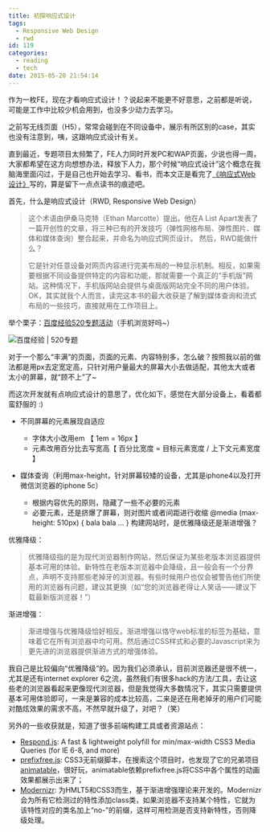 ```yaml
---
title: 初探响应式设计
tags:
  - Responsive Web Design
  - rwd
id: 119
categories:
  - reading
  - tech
date: 2015-05-20 21:54:14
---
```


作为一枚FE，现在才看响应式设计！？说起来不能更不好意思，之前都是听说，可能是工作中比较少机会用到，也没多少动力去学习。

之前写无线页面（H5），常常会碰到在不同设备中，展示有所区别的case，其实也没有注意到，咦，这跟响应式设计有关。

直到最近，专题项目太频繁了，FE人力同时开发PC和WAP页面，少说也得一周，大家都希望在这方向想想办法，释放下人力，那个时候“响应式设计”这个概念在我脑海里面闪过，于是自己也开始去学习、看书，而本文正是看完了[《响应式Web设计》](http://book.douban.com/subject/20390374/)写的，算是留下一点点读书的痕迹吧。
<!--more-->

首先，什么是响应式设计（RWD, Responsive Web Design）
> 这个术语由伊桑马克特（Ethan Marcotte）提出。他在A List Apart发表了一篇开创性的文章，将三种已有的开发技巧（弹性网格布局、弹性图片、媒体和媒体查询）整合起来，并命名为响应式网页设计。
然后，RWD能做什么？
>  
> 它是针对任意设备对网页内容进行完美布局的一种显示机制。相反，如果需要根据不同设备提供特定的内容和功能，那就需要一个真正的“手机版”网站。这种情况下，手机版网站会提供与桌面版网站完全不同的用户体验。
OK，其实就我个人而言，读完这本书的最大收获是了解到媒体查询和流式布局的一些技巧，直接就用在工作项目上。

举个栗子：[百度经验520专题活动](http://jingyan.baidu.com/z/2015-520/index.html)（手机浏览好吗~）

![百度经验 | 520专题](http://cdn.sinacloud.net/woodysblog/rwd/qrcode.png "百度经验 | 520专题")

对于一个那么“丰满”的页面，页面的元素、内容特别多，怎么破？按照我以前的做法都是用px去定宽定高，只针对用户量最大的屏幕大小去做适配，其他太大或者太小的屏幕，就“顾不上”了~

而这次开发就有点响应式设计的意思了，优化如下，感觉在大部分设备上，看着都蛮舒服的 :)

*   不同屏幕的元素展现自适应

    *   字体大小改用em 【 1em = 16px 】
    *   元素改用百分比去写宽高【 百分比宽度 = 目标元素宽度 / 上下文元素宽度 】

*   媒体查询（利用max-height，针对屏幕较矮的设备，尤其是iphone4以及打开微信浏览器的iphone 5c）

    *   根据内容优先的原则，隐藏了一些不必要的元素
    *   必要元素，还是挤爆了屏幕，则对图片或者间距进行收缩
@media (max-height: 510px) { bala bala ... }
构建网站时，是优雅降级还是渐进增强？

优雅降级：
> 优雅降级指的是为现代浏览器制作网站，然后保证为某些老版本浏览器提供基本可用的体验。新特性在老版本浏览器中会降级，且一般会有一个分界点，声明不支持那些老掉牙的浏览器。有些时候用户也仅会被警告他们所使用的浏览器有问题，建议其更换（如“您的浏览器老得让人笑话——建议下载最新版浏览器！”）  

渐进增强：  
> 渐进增强与优雅降级恰好相反。渐进增强以恪守web标准的标签为基础，意味着它在所有浏览器中均可用。然后通过CSS样式和必要的Javascript来为更先进的浏览器提供渐进方式的增强体验。  
    
我自己是比较偏向“优雅降级”的。因为我们必须承认，目前浏览器还是很不统一，尤其是还有internet explorer 6之流，虽然我们有很多hack的方法/工具，去让这些老的浏览器看起来更像现代浏览器，但是我觉得大多数情况下，其实只需要提供基本可用体验即可，一来是兼容的成本比较高，二来是还在用老掉牙的用户们可能对酷炫效果的需求不高，不然早就升级了，对吧？（笑）

另外的一些收获就是，知道了很多前端构建工具或者资源站点：

*   [Respond.js](https://github.com/scottjehl/Respond/): A fast &amp; lightweight polyfill for min/max-width CSS3 Media Queries (for IE 6-8, and more)
*   [prefixfree.js](https://github.com/LeaVerou/prefixfree): CSS3无前缀脚本，在搜索这个项目时，也发现了它的兄弟项目[animatable](http://leaverou.github.io/animatable/)，很好玩，animatable依赖prefixfree.js将CSS中各个属性的动画效果都展示出来了；
*   [Modernizr](https://github.com/Modernizr/Modernizr): 为HMLT5和CSS3而生，基于渐进增强理论来开发的。Modernizr会为所有它检测过的特性添加class类，如果浏览器不支持某个特性，它就为该特性对应的类名加上“no-”的前缀，这样可用检测是否支持新特性，否则降级处理。
